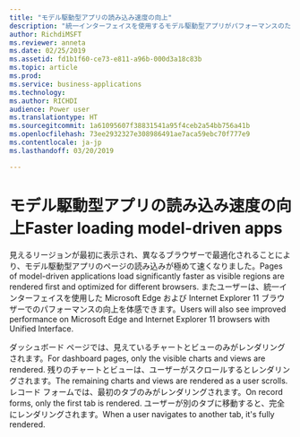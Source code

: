 ```yaml
---
title: "モデル駆動型アプリの読み込み速度の向上"
description: "統一インターフェイスを使用するモデル駆動型アプリがパフォーマンスのために最適化されました"
author: RichdiMSFT
ms.reviewer: anneta
ms.date: 02/25/2019
ms.assetid: fd1b1f60-ce73-e811-a96b-000d3a18c83b
ms.topic: article
ms.prod: 
ms.service: business-applications
ms.technology: 
ms.author: RICHDI
audience: Power user
ms.translationtype: HT
ms.sourcegitcommit: 1a61095607f38831541a95f4ceb2a54bb756a41b
ms.openlocfilehash: 73ee2932327e308986491ae7aca59ebc70f777e9
ms.contentlocale: ja-jp
ms.lasthandoff: 03/20/2019

---
```

# <a name="faster-loading-model-driven-apps"></a><span data-ttu-id="47da0-103">モデル駆動型アプリの読み込み速度の向上</span><span class="sxs-lookup"><span data-stu-id="47da0-103">Faster loading model-driven apps</span></span>




<span data-ttu-id="47da0-104">見えるリージョンが最初に表示され、異なるブラウザーで最適化されることにより、モデル駆動型アプリのページの読み込みが極めて速くなりました。</span><span class="sxs-lookup"><span data-stu-id="47da0-104">Pages of model-driven applications load significantly faster as visible regions are rendered first and optimized for different browsers.</span></span> <span data-ttu-id="47da0-105">またユーザーは、統一インターフェイスを使用した Microsoft Edge および Internet Explorer 11 ブラウザーでのパフォーマンスの向上を体感できます。</span><span class="sxs-lookup"><span data-stu-id="47da0-105">Users will also see improved performance on Microsoft Edge and Internet Explorer 11 browsers with Unified Interface.</span></span> 

<span data-ttu-id="47da0-106">ダッシュボード ページでは、見えているチャートとビューのみがレンダリングされます。</span><span class="sxs-lookup"><span data-stu-id="47da0-106">For dashboard pages, only the visible charts and views are rendered.</span></span> <span data-ttu-id="47da0-107">残りのチャートとビューは、ユーザーがスクロールするとレンダリングされます。</span><span class="sxs-lookup"><span data-stu-id="47da0-107">The remaining charts and views are rendered as a user scrolls.</span></span> <span data-ttu-id="47da0-108">レコード フォームでは、最初のタブのみがレンダリングされます。</span><span class="sxs-lookup"><span data-stu-id="47da0-108">On record forms, only the first tab is rendered.</span></span> <span data-ttu-id="47da0-109">ユーザーが別のタブに移動すると、完全にレンダリングされます。</span><span class="sxs-lookup"><span data-stu-id="47da0-109">When a user navigates to another tab, it's fully rendered.</span></span>
